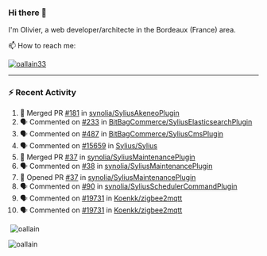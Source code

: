 ### Hi there 👋

I'm Olivier, a web developer/architecte in the Bordeaux (France) area.

📫 How to reach me:

<p> <a href="https://twitter.com/oallain33" target="blank"><img src="https://img.shields.io/twitter/follow/oallain33?logo=twitter&style=for-the-badge" alt="oallain33" /></a> </p>

---

### :zap: Recent Activity

<!--START_SECTION:activity-->
1. 🎉 Merged PR [#181](https://github.com/synolia/SyliusAkeneoPlugin/pull/181) in [synolia/SyliusAkeneoPlugin](https://github.com/synolia/SyliusAkeneoPlugin)
2. 🗣 Commented on [#233](https://github.com/BitBagCommerce/SyliusElasticsearchPlugin/pull/233#issuecomment-1863203413) in [BitBagCommerce/SyliusElasticsearchPlugin](https://github.com/BitBagCommerce/SyliusElasticsearchPlugin)
3. 🗣 Commented on [#487](https://github.com/BitBagCommerce/SyliusCmsPlugin/pull/487#issuecomment-1863202040) in [BitBagCommerce/SyliusCmsPlugin](https://github.com/BitBagCommerce/SyliusCmsPlugin)
4. 🗣 Commented on [#15659](https://github.com/Sylius/Sylius/issues/15659#issuecomment-1861802010) in [Sylius/Sylius](https://github.com/Sylius/Sylius)
5. 🎉 Merged PR [#37](https://github.com/synolia/SyliusMaintenancePlugin/pull/37) in [synolia/SyliusMaintenancePlugin](https://github.com/synolia/SyliusMaintenancePlugin)
6. 🗣 Commented on [#38](https://github.com/synolia/SyliusMaintenancePlugin/issues/38#issuecomment-1861745934) in [synolia/SyliusMaintenancePlugin](https://github.com/synolia/SyliusMaintenancePlugin)
7. 💪 Opened PR [#37](https://github.com/synolia/SyliusMaintenancePlugin/pull/37) in [synolia/SyliusMaintenancePlugin](https://github.com/synolia/SyliusMaintenancePlugin)
8. 🗣 Commented on [#90](https://github.com/synolia/SyliusSchedulerCommandPlugin/issues/90#issuecomment-1842260928) in [synolia/SyliusSchedulerCommandPlugin](https://github.com/synolia/SyliusSchedulerCommandPlugin)
9. 🗣 Commented on [#19731](https://github.com/Koenkk/zigbee2mqtt/issues/19731#issuecomment-1836599282) in [Koenkk/zigbee2mqtt](https://github.com/Koenkk/zigbee2mqtt)
10. 🗣 Commented on [#19731](https://github.com/Koenkk/zigbee2mqtt/issues/19731#issuecomment-1826839251) in [Koenkk/zigbee2mqtt](https://github.com/Koenkk/zigbee2mqtt)
<!--END_SECTION:activity-->

<p>&nbsp;<img align="center" src="https://github-readme-stats.vercel.app/api?username=oallain&show_icons=true&locale=en" alt="oallain" /></p>

<p><img align="center" src="https://github-readme-streak-stats.herokuapp.com/?user=oallain&" alt="oallain" /></p>

